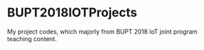 # BUPT2018IOTProjects
My project codes, which majorly from BUPT 2018 IoT joint program teaching content.
